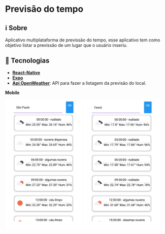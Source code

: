 # Previsão do tempo

## ℹ️ Sobre
  Aplicativo multiplataforma de previssão do tempo, esse aplicativo tem como objetivo listar a previssão de um lugar que o usuário inseriu.

## 🚀 Tecnologias
  * [**React-Native**](https://reactnative.dev/) 
  * [**Expo**](https://expo.io/)
  * [**Api OpenWeather**](https://openweathermap.org/api): API para fazer a listagem da previsão do local. 

<p align="center">
<p><b>Mobile</b><p/>
  <img width="49.5%" src="./img/img-sao-paulo.jpeg" alt="Lista da previsão de São Paulo">
  <img width="49.5%" src="./img/img-ceara.jpeg" alt="Lista da previsão do Ceará">
</p>
